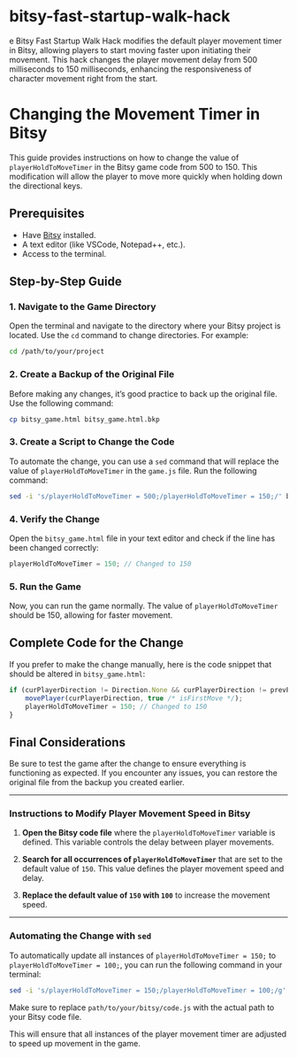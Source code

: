 # bitsy-fast-startup-walk-hack
e Bitsy Fast Startup Walk Hack modifies the default player movement timer in Bitsy, allowing players to start moving faster upon initiating their movement. This hack changes the player movement delay from 500 milliseconds to 150 milliseconds, enhancing the responsiveness of character movement right from the start.

# Changing the Movement Timer in Bitsy

This guide provides instructions on how to change the value of `playerHoldToMoveTimer` in the Bitsy game code from 500 to 150. This modification will allow the player to move more quickly when holding down the directional keys.

## Prerequisites

- Have [Bitsy](https://bitsy.itch.io/bitsy) installed.
- A text editor (like VSCode, Notepad++, etc.).
- Access to the terminal.

## Step-by-Step Guide

### 1. Navigate to the Game Directory

Open the terminal and navigate to the directory where your Bitsy project is located. Use the `cd` command to change directories. For example:

```bash
cd /path/to/your/project
```

### 2. Create a Backup of the Original File

Before making any changes, it’s good practice to back up the original file. Use the following command:

```bash
cp bitsy_game.html bitsy_game.html.bkp
```

### 3. Create a Script to Change the Code

To automate the change, you can use a `sed` command that will replace the value of `playerHoldToMoveTimer` in the `game.js` file. Run the following command:

```bash
sed -i 's/playerHoldToMoveTimer = 500;/playerHoldToMoveTimer = 150;/' bitsy_game.html
```

### 4. Verify the Change

Open the `bitsy_game.html` file in your text editor and check if the line has been changed correctly:

```javascript
playerHoldToMoveTimer = 150; // Changed to 150
```

### 5. Run the Game

Now, you can run the game normally. The value of `playerHoldToMoveTimer` should be 150, allowing for faster movement.

## Complete Code for the Change

If you prefer to make the change manually, here is the code snippet that should be altered in `bitsy_game.html`:

```javascript
if (curPlayerDirection != Direction.None && curPlayerDirection != prevPlayerDirection) {
    movePlayer(curPlayerDirection, true /* isFirstMove */);
    playerHoldToMoveTimer = 150; // Changed to 150
}
```

## Final Considerations

Be sure to test the game after the change to ensure everything is functioning as expected. If you encounter any issues, you can restore the original file from the backup you created earlier.

---

### Instructions to Modify Player Movement Speed in Bitsy

1. **Open the Bitsy code file** where the `playerHoldToMoveTimer` variable is defined. This variable controls the delay between player movements.

2. **Search for all occurrences of `playerHoldToMoveTimer`** that are set to the default value of `150`. This value defines the player movement speed and delay.

3. **Replace the default value of `150` with `100`** to increase the movement speed.

---

### Automating the Change with `sed`

To automatically update all instances of `playerHoldToMoveTimer = 150;` to `playerHoldToMoveTimer = 100;`, you can run the following command in your terminal:

```bash
sed -i 's/playerHoldToMoveTimer = 150;/playerHoldToMoveTimer = 100;/g' path/to/your/bitsy/code.js
```

Make sure to replace `path/to/your/bitsy/code.js` with the actual path to your Bitsy code file.

This will ensure that all instances of the player movement timer are adjusted to speed up movement in the game.
